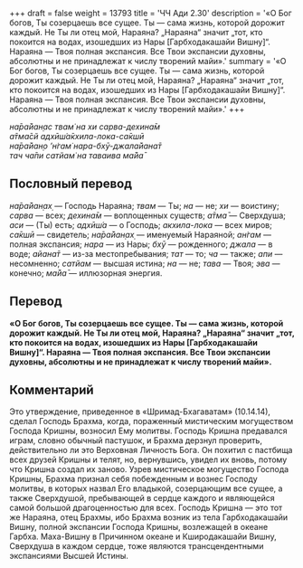 +++
draft = false
weight = 13793
title = 'ЧЧ Ади 2.30'
description = '«О Бог богов, Ты созерцаешь все сущее. Ты — сама жизнь, которой дорожит каждый. Не Ты ли отец мой, Нараяна? „Нараяна“ значит „тот, кто покоится на водах, изошедших из Нары [Гарбходакашайи Вишну]“. Нараяна — Твоя полная экспансия. Все Твои экспансии духовны, абсолютны и не принадлежат к числу творений майи».'
summary = '«О Бог богов, Ты созерцаешь все сущее. Ты — сама жизнь, которой дорожит каждый. Не Ты ли отец мой, Нараяна? „Нараяна“ значит „тот, кто покоится на водах, изошедших из Нары [Гарбходакашайи Вишну]“. Нараяна — Твоя полная экспансия. Все Твои экспансии духовны, абсолютны и не принадлежат к числу творений майи».'
+++

_на̄ра̄йан̣ас твам̇ на хи сарва-дехина̄м  
а̄тма̄сй адхӣш́а̄кхила-лока-са̄кшӣ  
на̄ра̄йан̣о ’н̇гам̇ нара-бхӯ-джала̄йана̄т  
тач ча̄пи сатйам̇ на таваива ма̄йа̄_

## Пословный перевод

_на̄ра̄йан̣ах̣_ — Господь Нараяна; _твам_ — Ты; _на_ — не; _хи_ — воистину; _сарва_ — всех; _дехина̄м_ — воплощенных существ; _а̄тма̄_ — Сверхдуша; _аси_ — (Ты) есть; _адхӣш́а_ — о Господь; _акхила_\-_лока_ — всех миров; _са̄кшӣ_ — свидетель; _на̄ра̄йан̣ах̣_ — именуемый Нараяной; _ан̇гам_ — полная экспансия; _нара_ — из Нары; _бхӯ_ — рожденного; _джала_ — в воде; _айана̄т_ — из-за местопребывания; _тат_ — то; _ча_ — также; _апи_ — несомненно; _сатйам_ — высшая истина; _на_ — не; _тава_ — Твоя; _эва_ — конечно; _ма̄йа̄_ — иллюзорная энергия.

## Перевод

**«О Бог богов, Ты созерцаешь все сущее. Ты — сама жизнь, которой дорожит каждый. Не Ты ли отец мой, Нараяна? „Нараяна“ значит „тот, кто покоится на водах, изошедших из Нары \[Гарбходакашайи Вишну\]“. Нараяна — Твоя полная экспансия. Все Твои экспансии духовны, абсолютны и не принадлежат к числу творений майи».**

## Комментарий

Это утверждение, приведенное в «Шримад-Бхагаватам» (10.14.14), сделал Господь Брахма, когда, пораженный мистическим могуществом Господа Кришны, возносил Ему молитвы. Господь Кришна предавался играм, словно обычный пастушок, и Брахма дерзнул проверить, действительно ли это Верховная Личность Бога. Он похитил с пастбища всех друзей Кришны и телят, но, вернувшись, увидел их вновь, потому что Кришна создал их заново. Узрев мистическое могущество Господа Кришны, Брахма признал себя побежденным и вознес Господу молитвы, в которых назвал Его владыкой, созерцающим все сущее, а также Сверхдушой, пребывающей в сердце каждого и являющейся самой большой драгоценностью для всех. Господь Кришна — это тот же Нараяна, отец Брахмы, ибо Брахма возник из тела Гарбходакашайи Вишну, полной экспансии Господа Кришны, возлежащей в океане Гарбха. Маха-Вишну в Причинном океане и Кширодакашайи Вишну, Сверхдуша в каждом сердце, тоже являются трансцендентными экспансиями Высшей Истины.

